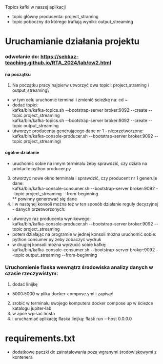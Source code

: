 Topics kafki w naszej aplikacji
* topic główny producenta: project_straming
* topic poboczny do którego trafiają wyniki: output_streaming

# Uruchamianie działania projektu
### odwołanie do: https://sebkaz-teaching.github.io/RTA_2024/lab/cw2.html

#### na początku
1. Na początku pracy najpierw utworzyć dwa topici: project_straming i output_streaming\
*  w tym celu uruchomić terminal i zmienić ścieżkę na:
    cd ~
* dodać topici:\
   kafka/bin/kafka-topics.sh --bootstrap-server broker:9092 --create --topic project_streaming\
   kafka/bin/kafka-topics.sh --bootstrap-server broker:9092 --create --topic output_streaming
* utworzyć producenta generującego dane nr 1 - nieprzetworzone:\
   kafka/bin/kafka-console-producer.sh --bootstrap-server broker:9092 --topic project_streaming\
  >

#### ogólne działanie  
* uruchomić sobie na innym terminalu żeby sprawdzić, czy działa na printach:
     python producer.py
3. otworzyć nowe okno terminala i sprawdzić, czy producent nr 1 generuje dane:\
  kafka/bin/kafka-console-consumer.sh --bootstrap-server broker:9092 --topic project_streaming --from-beginning\
   ** powinny generować się dane
4.  I w nastęnej konsoli można też w ten sposób działanie reguły decyzyjnej - danych przetworzonych:
* utworzyć raz producenta wynikowego:\
 kafka/bin/kafka-console-producer.sh --bootstrap-server broker:9092 --topic project_streaming
* potem działając na programie w jednej konsoli można uruchomić sobie:
python consumer.py żeby zobaczyć wydruk
* w drugiej konsoli można wyrzucić sobie kafkę:\
kafka/bin/kafka-console-consumer.sh --bootstrap-server broker:9092 --topic output_streaming --from-beginning


    
   
   


### Uruchomienie flaska wewnątrz środowiska analizy danych w czasie rzeczywistym:

1. dodać linijkę 
- 5000:5000 w pliku docker-compose.yml i zapisać
2. zrobić w terminalu swojego komputera docker compose up w ścieżce katalogu jupiter-lab
3.  w apce wpisać hosta 
4. i uruchamiać aplikację flaska linijką:
flask run --host 0.0.0.0

# requirements.txt
*  dodatkowe paczki do zainstalowania poza wgranymi środowiskowymi z kontenera
